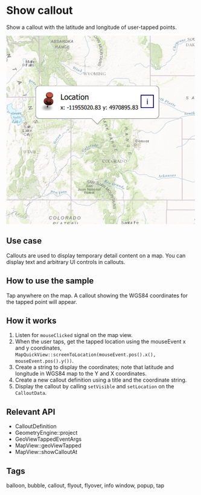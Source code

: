 # Show callout

Show a callout with the latitude and longitude of user-tapped points.

![](screenshot.png)

## Use case

Callouts are used to display temporary detail content on a map. You can display text and arbitrary UI controls in callouts.

## How to use the sample

Tap anywhere on the map. A callout showing the WGS84 coordinates for the tapped point will appear.

## How it works

1. Listen for `mouseClicked` signal on the map view.
2. When the user taps, get the tapped location using the mouseEvent x and y coordinates, `MapQuickView::screenToLocation(mouseEvent.pos().x(), mouseEvent.pos().y())`.
3. Create a string to display the coordinates; note that latitude and longitude in WGS84 map to the Y and X coordinates.
4. Create a new callout definition using a title and the coordinate string.
5. Display the callout by calling `setVisible` and `setLocation` on the `CalloutData`.

## Relevant API

* CalloutDefinition
* GeometryEngine::project
* GeoViewTappedEventArgs
* MapView::geoViewTapped
* MapView::showCalloutAt

## Tags

balloon, bubble, callout, flyout, flyover, info window, popup, tap
